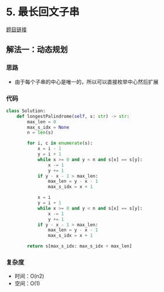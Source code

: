 # 5. 最长回文子串

[题目链接](https://leetcode.cn/problems/longest-palindromic-substring/description/)

## 解法一：动态规划

### 思路

- 由于每个子串的中心是唯一的，所以可以直接枚举中心然后扩展

### 代码

```py
class Solution:
    def longestPalindrome(self, s: str) -> str:
        max_len = 0
        max_s_idx = None
        n = len(s)

        for i, c in enumerate(s):
            x = i - 1
            y = i + 1
            while x >= 0 and y < n and s[x] == s[y]:
                x -= 1
                y += 1
            if y - x - 1 > max_len:
                max_len = y - x - 1
                max_s_idx = x + 1

            x = i
            y = i + 1
            while x >= 0 and y < n and s[x] == s[y]:
                x -= 1
                y += 1
            if y - x - 1 > max_len:
                max_len = y - x - 1
                max_s_idx = x + 1

        return s[max_s_idx: max_s_idx + max_len]
```

### 复杂度

- 时间：O(n2)
- 空间：O(1)
